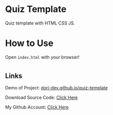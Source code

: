 # Quiz Template

Quiz template with HTML CSS JS.

#
# How to Use

Open `index.html` with your browser!

#
## Links

Demo of Project: [dori-dev.github.io/quiz-template](https://dori-dev.github.io/quiz-template/)

Download Source Code: [Click Here](https://github.com/dori-dev/quiz-template/archive/refs/heads/master.zip)

My Github Account: [Click Here](https://github.com/dori-dev/)
